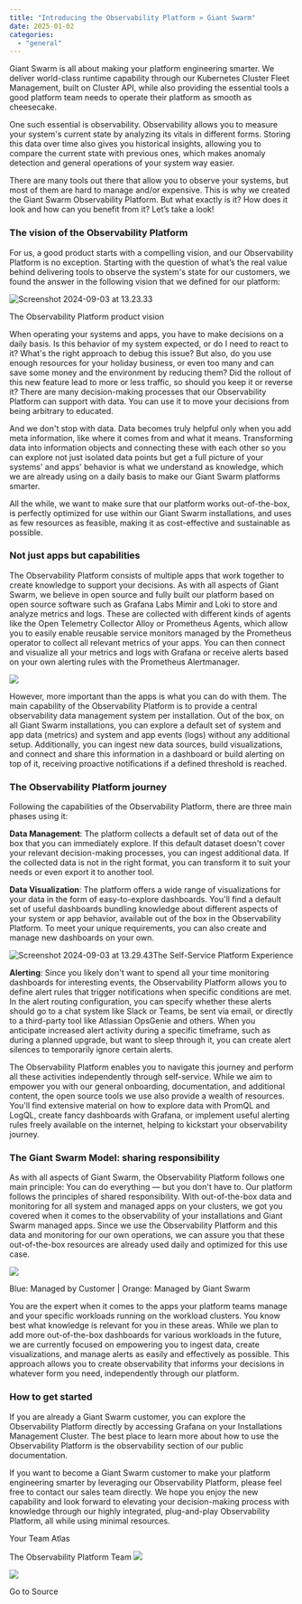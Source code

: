```yaml
---
title: "Introducing the Observability Platform » Giant Swarm"
date: 2025-01-02
categories: 
  - "general"
---
```


Giant Swarm is all about making your platform engineering smarter. We deliver world-class runtime capability through our Kubernetes Cluster Fleet Management, built on Cluster API, while also providing the essential tools a good platform team needs to operate their platform as smooth as cheesecake.

One such essential is observability. Observability allows you to measure your system's current state by analyzing its vitals in different forms. Storing this data over time also gives you historical insights, allowing you to compare the current state with previous ones, which makes anomaly detection and general operations of your system way easier.

There are many tools out there that allow you to observe your systems, but most of them are hard to manage and/or expensive. This is why we created the Giant Swarm Observability Platform. But what exactly is it? How does it look and how can you benefit from it? Let’s take a look! 

### The vision of the Observability Platform

For us, a good product starts with a compelling vision, and our Observability Platform is no exception. Starting with the question of what’s the real value behind delivering tools to observe the system's state for our customers, we found the answer in the following vision that we defined for our platform:

![Screenshot 2024-09-03 at 13.23.33](https://www.giantswarm.io/hs-fs/hubfs/Screenshot%202024-09-03%20at%2013.23.33.png?width=1378&height=260&name=Screenshot%202024-09-03%20at%2013.23.33.png)

The Observability Platform product vision

When operating your systems and apps, you have to make decisions on a daily basis. Is this behavior of my system expected, or do I need to react to it? What's the right approach to debug this issue? But also, do you use enough resources for your holiday business, or even too many and can save some money and the environment by reducing them? Did the rollout of this new feature lead to more or less traffic, so should you keep it or reverse it? There are many decision-making processes that our Observability Platform can support with data. You can use it to move your decisions from being arbitrary to educated. 

And we don't stop with data. Data becomes truly helpful only when you add meta information, like where it comes from and what it means. Transforming data into information objects and connecting these with each other so you can explore not just isolated data points but get a full picture of your systems' and apps' behavior is what we understand as knowledge, which we are already using on a daily basis to make our Giant Swarm platforms smarter.

All the while, we want to make sure that our platform works out-of-the-box, is perfectly optimized for use within our Giant Swarm installations, and uses as few resources as feasible, making it as cost-effective and sustainable as possible.

### Not just apps but capabilities

The Observability Platform consists of multiple apps that work together to create knowledge to support your decisions. As with all aspects of Giant Swarm, we believe in open source and fully built our platform based on open source software such as Grafana Labs Mimir and Loki to store and analyze metrics and logs. These are collected with different kinds of agents like the Open Telemetry Collector Alloy or Prometheus Agents, which allow you to easily enable reusable service monitors managed by the Prometheus operator to collect all relevant metrics of your apps. You can then connect and visualize all your metrics and logs with Grafana or receive alerts based on your own alerting rules with the Prometheus Alertmanager.

![](https://lh7-rt.googleusercontent.com/docsz/AD_4nXf7KU_0VzEo87TeAM1U_7MI4GTQh4k3vbny-K0BoIfZh8KqLMgg_inza5VaNEWYhZwtuZI59xCOGwRvjhd4-GWVwdff3JBXoscySMkqM1JvDsAn3f19ggCAj7AS4k7gwekx9cv5q09TQC7DtRLQ0XnOrhtS?key=bT4M_5AGyZOAwtswr_KzbA)

However, more important than the apps is what you can do with them. The main capability of the Observability Platform is to provide a central observability data management system per installation. Out of the box, on all Giant Swarm installations, you can explore a default set of system and app data (metrics) and system and app events (logs) without any additional setup. Additionally, you can ingest new data sources, build visualizations, and connect and share this information in a dashboard or build alerting on top of it, receiving proactive notifications if a defined threshold is reached.

### The Observability Platform journey

Following the capabilities of the Observability Platform, there are three main phases using it: 

**Data Management**: The platform collects a default set of data out of the box that you can immediately explore. If this default dataset doesn't cover your relevant decision-making processes, you can ingest additional data. If the collected data is not in the right format, you can transform it to suit your needs or even export it to another tool.

**Data Visualization**: The platform offers a wide range of visualizations for your data in the form of easy-to-explore dashboards. You'll find a default set of useful dashboards bundling knowledge about different aspects of your system or app behavior, available out of the box in the Observability Platform. To meet your unique requirements, you can also create and manage new dashboards on your own.

![Screenshot 2024-09-03 at 13.29.43](https://www.giantswarm.io/hs-fs/hubfs/Screenshot%202024-09-03%20at%2013.29.43.png?width=1432&height=538&name=Screenshot%202024-09-03%20at%2013.29.43.png)The Self-Service Platform Experience

**Alerting**: Since you likely don't want to spend all your time monitoring dashboards for interesting events, the Observability Platform allows you to define alert rules that trigger notifications when specific conditions are met. In the alert routing configuration, you can specify whether these alerts should go to a chat system like Slack or Teams, be sent via email, or directly to a third-party tool like Atlassian OpsGenie and others. When you anticipate increased alert activity during a specific timeframe, such as during a planned upgrade, but want to sleep through it, you can create alert silences to temporarily ignore certain alerts.

The Observability Platform enables you to navigate this journey and perform all these activities independently through self-service. While we aim to empower you with our general onboarding, documentation, and additional content, the open source tools we use also provide a wealth of resources. You'll find extensive material on how to explore data with PromQL and LogQL, create fancy dashboards with Grafana, or implement useful alerting rules freely available on the internet, helping to kickstart your observability journey.

### The Giant Swarm Model: sharing responsibility

As with all aspects of Giant Swarm, the Observability Platform follows one main principle: You can do everything — but you don't have to. Our platform follows the principles of shared responsibility. With out-of-the-box data and monitoring for all system and managed apps on your clusters, we got you covered when it comes to the observability of your installations and Giant Swarm managed apps. Since we use the Observability Platform and this data and monitoring for our own operations, we can assure you that these out-of-the-box resources are already used daily and optimized for this use case. 

![](https://lh7-rt.googleusercontent.com/docsz/AD_4nXdj9y4L8COSMpPbQg7GfpN1A5F_URNItUicVR51DXfFoyT09i3jU_E7hR-lb1soY2SNtJ_TSLwOP5lBy1NuNBp75NXdpIgJuGMNmBt0LnQLT_amigMZBXN15EpqLJtUL2uayt5qYD1_2NEDzoak-cA03Ll9?key=bT4M_5AGyZOAwtswr_KzbA)

Blue: Managed by Customer | Orange: Managed by Giant Swarm 

You are the expert when it comes to the apps your platform teams manage and your specific workloads running on the workload clusters. You know best what knowledge is relevant for you in these areas. While we plan to add more out-of-the-box dashboards for various workloads in the future, we are currently focused on empowering you to ingest data, create visualizations, and manage alerts as easily and effectively as possible. This approach allows you to create observability that informs your decisions in whatever form you need, independently through our platform.

### How to get started

If you are already a Giant Swarm customer, you can explore the Observability Platform directly by accessing Grafana on your Installations Management Cluster. The best place to learn more about how to use the Observability Platform is the observability section of our public documentation. 

If you want to become a Giant Swarm customer to make your platform engineering smarter by leveraging our Observability Platform, please feel free to contact our sales team directly. We hope you enjoy the new capability and look forward to elevating your decision-making process with knowledge through our highly integrated, plug-and-play Observability Platform, all while using minimal resources. 

Your Team Atlas 

The Observability Platform Team ![](https://www.giantswarm.io/hubfs/Illustrations/observability-bant.svg)

![](https://track.hubspot.com/__ptq.gif?a=430224&k=14&r=https%3A%2F%2Fwww.giantswarm.io%2Fblog%2Fintroducing-the-observability-platform&bu=https%253A%252F%252Fwww.giantswarm.io%252Fblog&bvt=rss)

Go to Source
